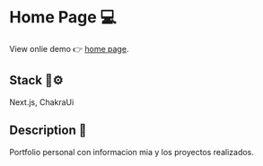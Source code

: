 # Home Page 💻

View onlie demo 👉 [home page](https://pinea-rodrigo.netlify.app/).

## Stack 🔩⚙

Next.js, ChakraUi

## Description 📜

Portfolio personal con informacion mia y los proyectos realizados. 

